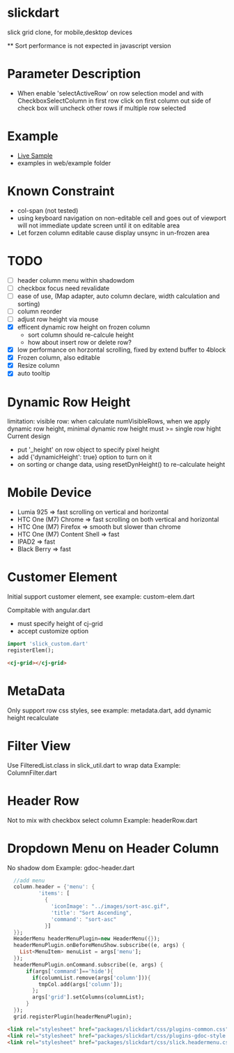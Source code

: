 slickdart
=========

slick grid clone, for mobile,desktop devices

** Sort performance is not expected in javascript version

Parameter Description
=======================

* When enable 'selectActiveRow' on row selection model and with CheckboxSelectColumn in first row
  click on first column out side of check box will uncheck other rows if multiple row selected


Example
=========================
* [Live Sample](https://cjkao.github.io/slickdart)
* examples in web/example folder

Known Constraint
========================
* col-span (not tested) 
* using keyboard navigation on non-editable cell and goes out of viewport will not
  immediate update screen until it on editable area
* Let forzen column editable cause display unsync in un-frozen area   


TODO
========================
- [ ] header column menu within shadowdom
- [ ] checkbox focus need revalidate 
- [ ] ease of use, (Map adapter, auto column declare, width calculation and sorting)
- [ ] column reorder
- [ ] adjust row height via mouse
- [x] efficent dynamic row height on frozen column
  - sort column should re-calcule height
  - how about insert row or delete row?
- [x] low performance on horzontal scrolling, fixed by extend buffer to 4block
- [x] Frozen column, also editable
- [x] Resize column
- [x] auto tooltip

Dynamic Row Height
===============================
limitation: visible row:
when calculate numVisibleRows, when we apply dynamic row height, minimal dynamic row height must >= single row hight
Current design
  - put '_height' on row object to specify pixel height  
  - add {'dynamicHeight': true} option to turn on it  
  - on sorting or change data, using resetDynHeight() to re-calculate height

Mobile Device
==============================
- Lumia 925  => fast scrolling on vertical and horizontal 
- HTC One (M7) Chrome => fast scrolling on both vertical and horizontal
- HTC One (M7) Firefox => smooth but slower than chrome
- HTC One (M7) Content Shell => fast
- IPAD2 => fast
- Black Berry => fast

Customer Element
==============================
Initial support customer element, see example: custom-elem.dart

Compitable with angular.dart
  - must specify height of cj-grid
  - accept customize option
```dart
import 'slick_custom.dart'
registerElem();
```      
```html
<cj-grid></cj-grid>
```
  
  
MetaData
=============================
Only support row css styles, see example: metadata.dart, add dynamic height recalculate

Filter View
========================================
Use FilteredList.class in slick_util.dart to wrap data
Example: ColumnFilter.dart


Header Row
========================================
Not to mix with checkbox select column 
Example: headerRow.dart

Dropdown Menu on Header Column
=======================================
No shadow dom
Example: gdoc-header.dart

```dart
  //add menu
  column.header = {'menu': {
          'items': [
            {
              'iconImage': "../images/sort-asc.gif",
              'title': "Sort Ascending",
              'command': "sort-asc"
            }]
  }};
  HeaderMenu headerMenuPlugin=new HeaderMenu({});
  headerMenuPlugin.onBeforeMenuShow.subscribe((e, args) {
    List<MenuItem> menuList = args['menu'];
  });
  headerMenuPlugin.onCommand.subscribe((e, args) {
      if(args['command']=='hide'){
        if(columnList.remove(args['column'])){
          tmpCol.add(args['column']);
        };
        args['grid'].setColumns(columnList);
      }
  });
  grid.registerPlugin(headerMenuPlugin);
```
```html
<link rel="stylesheet" href="packages/slickdart/css/plugins-common.css" type="text/css" />
<link rel="stylesheet" href="packages/slickdart/css/plugins-gdoc-style.css" type="text/css" />
<link rel="stylesheet" href="packages/slickdart/css/slick.headermenu.css" type="text/css" />
```